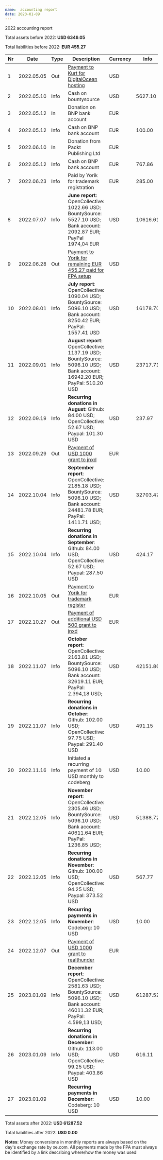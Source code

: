 ```yaml
---
name:  accounting report
date: 2023-01-09
---
```


2022 accounting report

Total assets before 2022: **USD 6349.05**

Total liabilities before 2022: **EUR 455.27**

| Nr  | Date       | Type | Description                                                                                                                    | Currency | Info     | In     | Out     |
| --- | ---------- | ---- | ------------------------------------------------------------------------------------------------------------------------------ | -------- | -------- | ------ | ------- |
| 1   | 2022.05.05 | Out  | [Payment to Kurt for DigitalOcean hosting](https://github.com/FreeCAD/FPA/issues/2)                                            | USD      |          |        | 891.45  |
| 2   | 2022.05.10 | Info | Cash on bountysource                                                                                                           | USD      | 5627.10  |        |         |
| 3   | 2022.05.12 | In   | Donation on BNP bank account                                                                                                   | EUR      |          | 100.00 |         |
| 4   | 2022.05.12 | Info | Cash on BNP bank account                                                                                                       | EUR      | 100.00   |        |         |
| 5   | 2022.06.10 | In   | Donation from Packt Publishing Ltd                                                                                             | EUR      |          | 660.54 |         |
| 6   | 2022.05.12 | Info | Cash on BNP bank account                                                                                                       | EUR      | 767.86   |        |         |
| 7   | 2022.06.23 | Info | Paid by Yorik for trademark registration                                                                                       | EUR      | 285.00   |        |         |
| 8   | 2022.07.07 | Info | **June report**: OpenCollective: 1022.66 USD; BountySource: 5527.10 USD; Bank account: 2092.87 EUR; PayPal 1974,04 EUR         | USD      | 10616.61 |        |         |
| 9   | 2022.06.28 | Out  | [Payment to Yorik for remaining EUR 455.27 paid for FPA setup](https://github.com/FreeCAD/FPA/issues/14)                       | USD      |          |        | 530.91  |
| 10  | 2022.08.01 | Info | **July report**: OpenCollective: 1090.04 USD; BountySource: 5096.10 USD; Bank account: 8250.42 EUR; PayPal: 1557.41 USD        | USD      | 16178.70 |        |         |
| 11  | 2022.09.01 | Info | **August report**: OpenCollective: 1137.19 USD; BountySource: 5096.10 USD; Bank account: 16942.20 EUR; PayPal: 510.20 USD      | USD      | 23717.71 |        |         |
| 12  | 2022.09.19 | Info | **Recurring donations in August**: Github: 84.00 USD; OpenCollective: 52.67 USD; Paypal: 101.30 USD                            | USD      | 237.97   |        |         |
| 13  | 2022.09.29 | Out  | [Payment of USD 1000 grant to jnxd](https://github.com/FreeCAD/FPA/issues/19)                                                  | EUR      |          |        | 1042.68 |
| 14  | 2022.10.04 | Info | **September report**: OpenCollective: 2185.18 USD; BountySource: 5096.10 USD; Bank account: 24481.78 EUR; PayPal: 1411.71 USD; | USD      | 32703.47 |        |         |
| 15  | 2022.10.04 | Info | **Recurring donations in September**: Github: 84.00 USD; OpenCollective: 52.67 USD; Paypal: 287.50 USD                         | USD      | 424.17   |        |         |
| 16  | 2022.10.05 | Out  | [Payment to Yorik for trademark register](https://github.com/FreeCAD/FPA/issues/20)                                            | EUR      |          |        | 244.00  |
| 17  | 2022.10.27 | Out  | [Payment of additional USD 500 grant to jnxd](https://github.com/FreeCAD/FPA/issues/23)                                        | EUR      |          |        | 509.68  |
| 18  | 2022.11.07 | Info | **October report**: OpenCollective: 2163.81 USD; BountySource: 5096.10 USD; Bank account: 32619.11 EUR; PayPal: 2.394,18 USD;  | USD      | 42151.86 |        |         |
| 19  | 2022.11.07 | Info | **Recurring donations in October**: Github: 102.00 USD; OpenCollective: 97.75 USD; Paypal: 291.40 USD                          | USD      | 491.15   |        |         |
| 20  | 2022.11.16 | Info | Initiated a recurring payment of 10 USD monthly to codeberg                                                                    | USD      | 10.00    |        |         |
| 21  | 2022.12.05 | Info | **November report**: OpenCollective: 2305.46 USD; BountySource: 5096.10 USD; Bank account: 40611.64 EUR; PayPal: 1236.85 USD;  | USD      | 51388.72 |        |         |
| 22  | 2022.12.05 | Info | **Recurring donations in November**: Github: 100.00 USD; OpenCollective: 94.25 USD; Paypal: 373.52 USD                         | USD      | 567.77   |        |         |
| 23  | 2022.12.05 | Info | **Recurring payments in November**: Codeberg: 10 USD                                                                           | USD      | 10.00    |        |         |
| 24  | 2022.12.07 | Out  | [Payment of USD 1000 grant to realthunder](https://github.com/FreeCAD/FPA/issues/30)                                           | EUR      |          |        | 1000.00 |
| 25  | 2023.01.09 | Info | **December report**: OpenCollective: 2581.63 USD; BountySource: 5096.10 USD; Bank account: 46011.32 EUR; PayPal: 4.599,13 USD; | USD      | 61287.52 |        |         |
| 26  | 2023.01.09 | Info | **Recurring donations in December**: Github: 113.00 USD; OpenCollective: 99.25 USD; Paypal: 403.86 USD                         | USD      | 616.11   |        |         |
| 27  | 2023.01.09 |      | **Recurring payments in December**: Codeberg: 10 USD                                                                           | USD      | 10.00    |        |         |

Total assets after 2022: **USD 61287.52**

Total liabilities after 2022: **USD 0.00**

**Notes**: Money conversions in monthly reports are always based on the day's exchange rate by xe.com. All payments made by the FPA must always be identified by a link describing where/how the money was used
